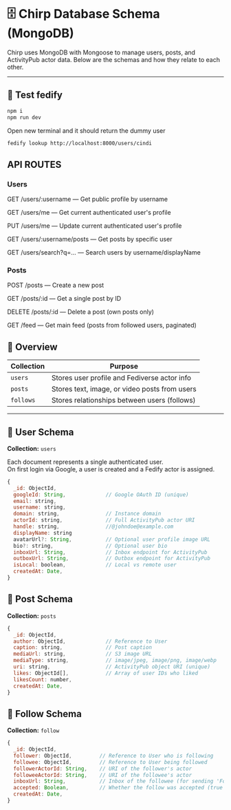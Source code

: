 # 🗄️ Chirp Database Schema (MongoDB)

Chirp uses MongoDB with Mongoose to manage users, posts, and ActivityPub actor data. Below are the schemas and how they relate to each other.

---

## 📌 Test fedify

```bash
npm i
npm run dev
```
Open new terminal and it should return the dummy user
```bash
fedify lookup http://localhost:8000/users/cindi
```

## API ROUTES

### Users
GET /users/:username — Get public profile by username

GET /users/me — Get current authenticated user's profile

PUT /users/me — Update current authenticated user's profile

GET /users/:username/posts — Get posts by specific user

GET /users/search?q=... — Search users by username/displayName

### Posts
POST /posts — Create a new post

GET /posts/:id — Get a single post by ID

DELETE /posts/:id — Delete a post (own posts only)

GET /feed — Get main feed (posts from followed users, paginated)




## 📌 Overview

| Collection | Purpose                                         |
|------------|-------------------------------------------------|
| `users`    | Stores user profile and Fediverse actor info    |
| `posts`    | Stores text, image, or video posts from users   |
| `follows`  | Stores relationships between users (follows)    |

---

## 👤 User Schema

**Collection:** `users`

Each document represents a single authenticated user.  
On first login via Google, a user is created and a Fedify actor is assigned.

```js
{
  _id: ObjectId,
  googleId: String,             // Google OAuth ID (unique)
  email: string,
  username: string,       
  domain: string,               // Instance domain
  actorId: string,              // Full ActivityPub actor URI
  handle: string,               //@johndoe@example.com
  displayName: string
  avatarUrl?: String,           // Optional user profile image URL
  bio?: string,                 // Optional user bio
  inboxUrl: String,             // Inbox endpoint for ActivityPub
  outboxUrl: String,            // Outbox endpoint for ActivityPub
  isLocal: boolean,             // Local vs remote user
  createdAt: Date,
}
```

## 👤 Post Schema

**Collection:** `posts`

```js
{
  _id: ObjectId,
  author: ObjectId,             // Reference to User
  caption: string,              // Post caption
  mediaUrl: string,             // S3 image URL
  mediaType: string,            // image/jpeg, image/png, image/webp
  uri: string,                  // ActivityPub object URI (unique)
  likes: ObjectId[],            // Array of user IDs who liked
  likesCount: number,        
  createdAt: Date,
}
```

## 👤 Follow Schema

**Collection:** `follow`

```js
{
  _id: ObjectId,
  follower: ObjectId,         // Reference to User who is following
  followee: ObjectId,         // Reference to User being followed
  followerActorId: String,    // URI of the follower's actor
  followeeActorId: String,    // URI of the followee's actor
  inboxUrl: String,           // Inbox of the followee (for sending 'Follow' activity)
  accepted: Boolean,          // Whether the follow was accepted (true = follow back or approved)
  createdAt: Date,
}